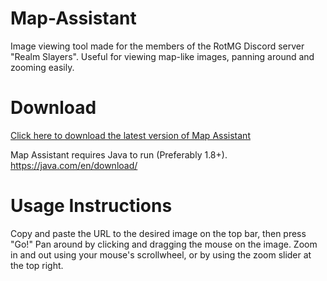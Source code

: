 # Map-Assistant
Image viewing tool made for the members of the RotMG Discord server "Realm Slayers". Useful for viewing map-like images, panning around and zooming easily.

# Download
[Click here to download the latest version of Map Assistant](https://github.com/Asendre/Map-Assistant/blob/master/store/MapAssistant.jar?raw=true)

Map Assistant requires Java to run (Preferably 1.8+). https://java.com/en/download/

# Usage Instructions
Copy and paste the URL to the desired image on the top bar, then press "Go!"
Pan around by clicking and dragging the mouse on the image.
Zoom in and out using your mouse's scrollwheel, or by using the zoom slider at the top right.

